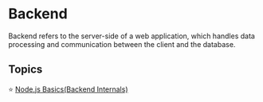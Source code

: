 # Backend

Backend refers to the server-side of a web application, which handles data processing and communication between the client and the database.

## Topics

⭐ [Node.js Basics(Backend Internals)](./01-backend-internals/README.md)
